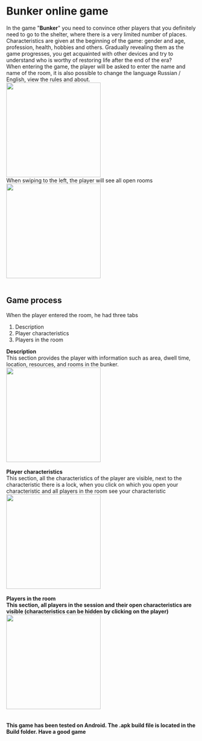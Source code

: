 # Bunker online game
In the game "<b>Bunker</b>" you need to convince other players that you definitely need to go to the shelter, where there is a very limited number of places. Characteristics are given at the beginning of the game: gender and age, profession, health, hobbies and others. Gradually revealing them as the game progresses, you get acquainted with other devices and try to understand who is worthy of restoring life after the end of the era?<br/>
When entering the game, the player will be asked to enter the name and name of the room, it is also possible to change the language Russian / English, view the rules and about. <br/>
<img src="https://user-images.githubusercontent.com/68616676/209333115-fdc202e7-aa51-45da-a50d-6a7f9e55886c.png" width=250px> <br/>
When swiping to the left, the player will see all open rooms<br/>
<img src="https://user-images.githubusercontent.com/68616676/209335655-8f74e538-416b-4763-b178-299b7fb5b640.png" width=250px> <br/> <br/>
<h2>Game process</h2>
When the player entered the room, he had three tabs
<ol>
<li>Description</li>
<li>Player characteristics</li>
<li>Players in the room</li>
</ol>

<b>Description</b> <br/>
This section provides the player with information such as area, dwell time, location, resources, and rooms in the bunker. <br/>
<img src="https://user-images.githubusercontent.com/68616676/209333918-56806a7a-dcf3-404f-8348-c694d91d4acb.png" width=250px> <br/><br/> 
<b>Player characteristics</b> <br/>
This section, all the characteristics of the player are visible, next to the characteristic there is a lock, when you click on which you open your characteristic and all players in the room see your characteristic<br/>
<img src="https://user-images.githubusercontent.com/68616676/209334727-a620d3e0-5edb-4913-83d5-5084bb061461.png" width=250px> <br/><br/>
<b>Players in the room <br/>
This section, all players in the session and their open characteristics are visible (characteristics can be hidden by clicking on the player)<br/>
<img src="https://user-images.githubusercontent.com/68616676/209335047-baf2b506-860d-4244-a7e8-6c759d6b5de0.png" width=250px> <br/><br/>
<br/>
This game has been tested on Android. The .apk build file is located in the Build folder. Have a good game

